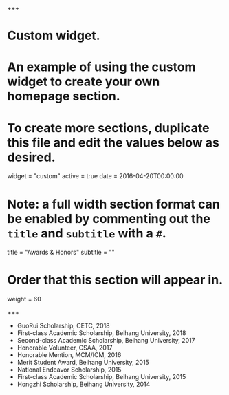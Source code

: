 +++
# Custom widget.
# An example of using the custom widget to create your own homepage section.
# To create more sections, duplicate this file and edit the values below as desired.
widget = "custom"
active = true
date = 2016-04-20T00:00:00

# Note: a full width section format can be enabled by commenting out the `title` and `subtitle` with a `#`.
title = "Awards & Honors"
subtitle = ""

# Order that this section will appear in.
weight = 60

+++

* GuoRui Scholarship, CETC, 2018
* First-class Academic Scholarship, Beihang University, 2018
* Second-class Academic Scholarship, Beihang University, 2017
* Honorable Volunteer, CSAA, 2017
* Honorable Mention, MCM/ICM, 2016
* Merit Student Award, Beihang University, 2015
* National Endeavor Scholarship, 2015
* First-class Academic Scholarship, Beihang University, 2015
* Hongzhi Scholarship, Beihang University, 2014
